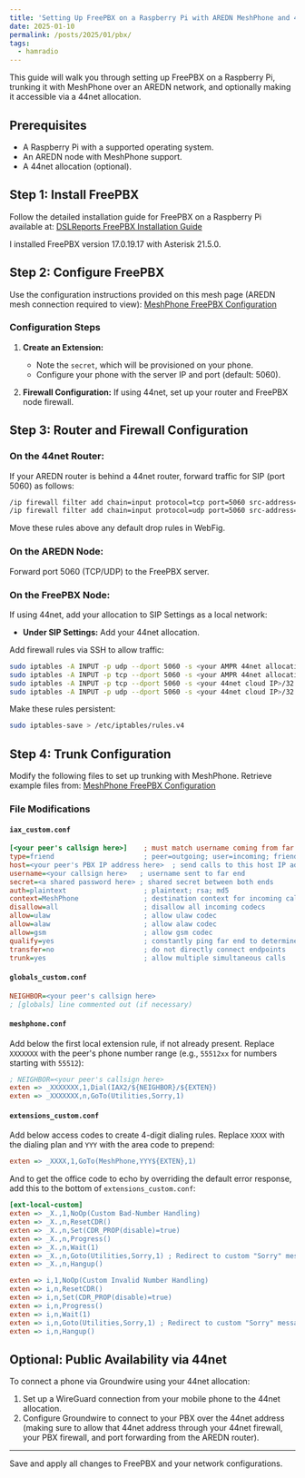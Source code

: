 ```yaml
---
title: 'Setting Up FreePBX on a Raspberry Pi with AREDN MeshPhone and 44net Integration'
date: 2025-01-10
permalink: /posts/2025/01/pbx/
tags:
  - hamradio
---
```


This guide will walk you through setting up FreePBX on a Raspberry Pi, trunking it with MeshPhone over an AREDN network, and optionally making it accessible via a 44net allocation.

## Prerequisites
- A Raspberry Pi with a supported operating system.
- An AREDN node with MeshPhone support.
- A 44net allocation (optional).

## Step 1: Install FreePBX
Follow the detailed installation guide for FreePBX on a Raspberry Pi available at:
[DSLReports FreePBX Installation Guide](https://www.dslreports.com/forum/r30661088-PBX-FreePBX-for-the-Raspberry-Pi)

I installed FreePBX version 17.0.19.17 with Asterisk 21.5.0.

## Step 2: Configure FreePBX
Use the configuration instructions provided on this mesh page (AREDN mesh connection required to view):
[MeshPhone FreePBX Configuration](http://n2mh-meshphone2.local.mesh/meshphone/freepbx/MPFreePBXHowTo_v2.html)

### Configuration Steps
1. **Create an Extension:**
   - Note the `secret`, which will be provisioned on your phone.
   - Configure your phone with the server IP and port (default: 5060).

2. **Firewall Configuration:**
   If using 44net, set up your router and FreePBX node firewall.

## Step 3: Router and Firewall Configuration

### On the 44net Router:
If your AREDN router is behind a 44net router, forward traffic for SIP (port 5060) as follows:
```bash
/ip firewall filter add chain=input protocol=tcp port=5060 src-address=<your 44net cloud IP> action=accept comment="Allow TCP 5060 from specific IP"
/ip firewall filter add chain=input protocol=udp port=5060 src-address=<your 44net cloud IP> action=accept comment="Allow UDP 5060 from specific IP"
```
Move these rules above any default drop rules in WebFig.

### On the AREDN Node:
Forward port 5060 (TCP/UDP) to the FreePBX server.

### On the FreePBX Node:
If using 44net, add your allocation to SIP Settings as a local network:
- **Under SIP Settings:** Add your 44net allocation.

Add firewall rules via SSH to allow traffic:
```bash
sudo iptables -A INPUT -p udp --dport 5060 -s <your AMPR 44net allocation>/<subnet> -j ACCEPT
sudo iptables -A INPUT -p tcp --dport 5060 -s <your AMPR 44net allocation>/<subnet> -j ACCEPT
sudo iptables -A INPUT -p tcp --dport 5060 -s <your 44net cloud IP>/32 -j ACCEPT
sudo iptables -A INPUT -p udp --dport 5060 -s <your 44net cloud IP>/32 -j ACCEPT
```
Make these rules persistent:
```bash
sudo iptables-save > /etc/iptables/rules.v4
```

## Step 4: Trunk Configuration
Modify the following files to set up trunking with MeshPhone. Retrieve example files from:
[MeshPhone FreePBX Configuration](http://n2mh-meshphone2.local.mesh/meshphone/freepbx/MPFreePBXHowTo_v2.html)

### File Modifications
#### `iax_custom.conf`
```ini
[<your peer's callsign here>]    ; must match username coming from far end
type=friend                      ; peer=outgoing; user=incoming; friend=both way
host=<your peer's PBX IP address here>  ; send calls to this host IP address at far end
username=<your callsign here>   ; username sent to far end
secret=<a shared password here> ; shared secret between both ends
auth=plaintext                   ; plaintext; rsa; md5
context=MeshPhone                ; destination context for incoming calls
disallow=all                     ; disallow all incoming codecs
allow=ulaw                       ; allow ulaw codec
allow=alaw                       ; allow alaw codec
allow=gsm                        ; allow gsm codec
qualify=yes                      ; constantly ping far end to determine trunk status
transfer=no                      ; do not directly connect endpoints
trunk=yes                        ; allow multiple simultaneous calls
```

#### `globals_custom.conf`
```ini
NEIGHBOR=<your peer's callsign here>
; [globals] line commented out (if necessary)
```

#### `meshphone.conf`
Add below the first local extension rule, if not already present. Replace `XXXXXXX` with the peer's phone number range (e.g., `55512xx` for numbers starting with `55512`):
```ini
; NEIGHBOR=<your peer's callsign here>
exten => _XXXXXXX,1,Dial(IAX2/${NEIGHBOR}/${EXTEN})
exten => _XXXXXXX,n,GoTo(Utilities,Sorry,1)
```

#### `extensions_custom.conf`
Add below access codes to create 4-digit dialing rules. Replace `XXXX` with the dialing plan and `YYY` with the area code to prepend:
```ini
exten => _XXXX,1,GoTo(MeshPhone,YYY${EXTEN},1)
```

And to get the office code to echo by overriding the default error response, add this to the bottom of `extensions_custom.conf`:

```ini
[ext-local-custom]
exten => _X.,1,NoOp(Custom Bad-Number Handling)
exten => _X.,n,ResetCDR()
exten => _X.,n,Set(CDR_PROP(disable)=true)
exten => _X.,n,Progress()
exten => _X.,n,Wait(1)
exten => _X.,n,Goto(Utilities,Sorry,1) ; Redirect to custom "Sorry" message
exten => _X.,n,Hangup()

exten => i,1,NoOp(Custom Invalid Number Handling)
exten => i,n,ResetCDR()
exten => i,n,Set(CDR_PROP(disable)=true)
exten => i,n,Progress()
exten => i,n,Wait(1)
exten => i,n,Goto(Utilities,Sorry,1) ; Redirect to custom "Sorry" message
exten => i,n,Hangup()
```

## Optional: Public Availability via 44net
To connect a phone via Groundwire using your 44net allocation:
1. Set up a WireGuard connection from your mobile phone to the 44net allocation.
2. Configure Groundwire to connect to your PBX over the 44net address (making sure to allow that 44net address through your 44net firewall, your PBX firewall, and port forwarding from the AREDN router).

---

Save and apply all changes to FreePBX and your network configurations.
